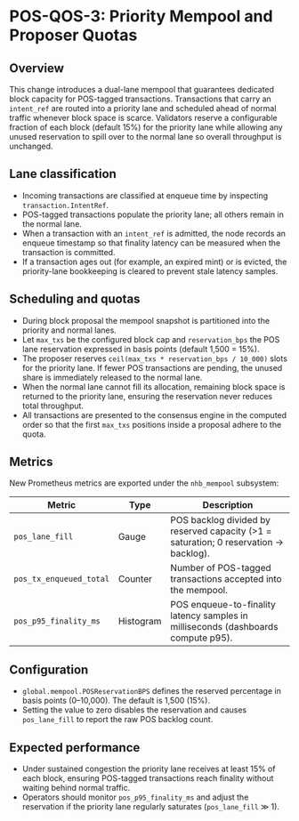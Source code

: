 # POS-QOS-3: Priority Mempool and Proposer Quotas

## Overview

This change introduces a dual-lane mempool that guarantees dedicated block
capacity for POS-tagged transactions. Transactions that carry an
`intent_ref` are routed into a priority lane and scheduled ahead of normal
traffic whenever block space is scarce. Validators reserve a configurable
fraction of each block (default 15%) for the priority lane while allowing any
unused reservation to spill over to the normal lane so overall throughput is
unchanged.

## Lane classification

* Incoming transactions are classified at enqueue time by inspecting
  `transaction.IntentRef`.
* POS-tagged transactions populate the priority lane; all others remain in the
  normal lane.
* When a transaction with an `intent_ref` is admitted, the node records an
  enqueue timestamp so that finality latency can be measured when the
  transaction is committed.
* If a transaction ages out (for example, an expired mint) or is evicted, the
  priority-lane bookkeeping is cleared to prevent stale latency samples.

## Scheduling and quotas

* During block proposal the mempool snapshot is partitioned into the priority
  and normal lanes.
* Let `max_txs` be the configured block cap and `reservation_bps` the POS lane
  reservation expressed in basis points (default 1,500 = 15%).
* The proposer reserves `ceil(max_txs * reservation_bps / 10_000)` slots for
  the priority lane. If fewer POS transactions are pending, the unused share is
  immediately released to the normal lane.
* When the normal lane cannot fill its allocation, remaining block space is
  returned to the priority lane, ensuring the reservation never reduces total
  throughput.
* All transactions are presented to the consensus engine in the computed order
  so that the first `max_txs` positions inside a proposal adhere to the quota.

## Metrics

New Prometheus metrics are exported under the `nhb_mempool` subsystem:

| Metric | Type | Description |
| --- | --- | --- |
| `pos_lane_fill` | Gauge | POS backlog divided by reserved capacity (>1 = saturation; 0 reservation -> backlog). |
| `pos_tx_enqueued_total` | Counter | Number of POS-tagged transactions accepted into the mempool. |
| `pos_p95_finality_ms` | Histogram | POS enqueue-to-finality latency samples in milliseconds (dashboards compute p95). |

## Configuration

* `global.mempool.POSReservationBPS` defines the reserved percentage in basis
  points (0–10,000). The default is 1,500 (15%).
* Setting the value to zero disables the reservation and causes `pos_lane_fill`
  to report the raw POS backlog count.

## Expected performance

* Under sustained congestion the priority lane receives at least 15% of each
  block, ensuring POS-tagged transactions reach finality without waiting behind
  normal traffic.
* Operators should monitor `pos_p95_finality_ms` and adjust the reservation if
  the priority lane regularly saturates (`pos_lane_fill` ≫ 1).
